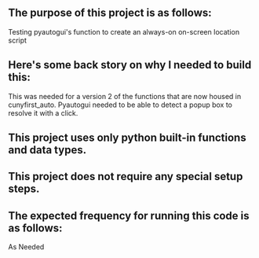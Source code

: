 ## The purpose of this project is as follows:
Testing pyautogui's function to create an always-on on-screen location script
## Here's some back story on why I needed to build this:
This was needed for a version 2 of the functions that are now housed in cunyfirst_auto. Pyautogui needed to be able to detect a popup box to resolve it with a click. 
## This project uses only python built-in functions and data types.

## This project does not require any special setup steps.

## The expected frequency for running this code is as follows:
As Needed